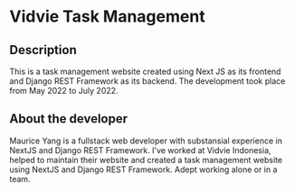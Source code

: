 # Vidvie Task Management

## Description
This is a task management website created using Next JS as its frontend and Django REST Framework as its backend. The development took place from May 2022 to July 2022.

## About the developer
Maurice Yang is a fullstack web developer with substansial experience in NextJS and Django REST Framework. I've worked at Vidvie Indonesia,
helped to maintain their website and created a task management website using NextJS and Django REST Framework. Adept
working alone or in a team.